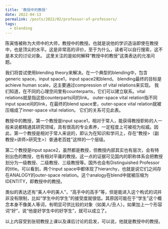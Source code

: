 ```yaml
---
title: '教授中的教授'
date: 2022-04-13
permalink: /posts/2022/02/professor-of-professors/
tags:
  - blending
---
```


陈寅恪被称为大师中的大师，教授中的教授。也就是说他的学识造诣即使在教授中，也是顶尖的水平。这是非常高的评价，至于为什么，读者可以自行搜索，这不是本文的讨论对象。
这里关注的是如何解释“教授中的教授”这类表达的允准问题。

我们将尝试使用blending theory来解决。在一个典型的blending中，包含generic space，input space1，input space2和blend。
blending最终的目标是achieve human scale，这主要通过compression of vital relations来实现。
我们知道，在不同的心理空间里有counterparts，它们可以建立联系。vital relations就是指这些counterparts间的link。
outer-space vital relation指不同input space间的link，在最终的blend space里，outer-space vital relation就被压缩成了inner-space vital relation。
它们的关系可见此表。

教授中的教授，第一个教授是input space1，相对于常人，能获得教授职称的人一般来说都精通其研究领域，具有很高的专业素养，一定程度上可被视为权威。因此，第一个教授是相对于常人来说的，即认为在知识和学问上，存在“教授>（副教授>讲师>研究生>）普通老百姓”这样的一个层级。

第二个教授是input space2，虽然都是教授，但教授内部其实也有层次，会有特别出色的教授，也有相对平庸的教授。这一点的证据可见国内的职称体系会把教授划分为一级教授、二级教授、三级教授等。国外也会有Distinguished Professor的title。可以看到，两个input space中都体现了hierarchy，也就是说它们之间存在ANALOGY的outer-space relation。这个analogy在blend中就被压缩为IDENTITY，即教授中的教授。

类似的表达还有“美人中的美人”，“高手中的高手”等，但是能进入这个构式的词并非没有限制，比如“学生中的学生”的接受度就很低。其原因可能在于“学生”这个概念本身不像美人等词，有明显可供比较的对象（如美人/丑人）。如果加上一个形容词“好”，说“他是好学生中的好学生”，就可以成立了。

以上内容受到张韧教授上课以及课后讨论的启发，可以说，他就是教授中的教授。
